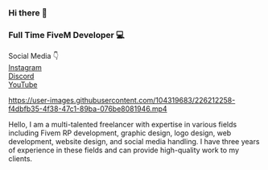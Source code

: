 ### Hi there 👋
### Full Time FiveM Developer 💻

Social Media 👇 <br>
[Instagram](https://www.instagram.com/blaster.suraj/) <br>
[Discord](https://discord.gg/HGzjtD846H) <br>
[YouTube](https://www.youtube.com/@blastersuraj) <br>

https://user-images.githubusercontent.com/104319683/226212258-f4dbfb35-4f38-47c1-89ba-076be8081946.mp4


Hello, I am a multi-talented freelancer with expertise in various fields including Fivem RP development, graphic design, logo
design, web development, website design, and social media handling. I have three years of experience in these fields and can provide high-quality work to my clients.

<!--
**blastersuraj/blastersuraj** is a ✨ _special_ ✨ repository because its `README.md` (this file) appears on your GitHub profile.

Hello, I am a multi-talented freelancer with expertise in various fields including Fivem RP development, graphic design, logo design, web development, website design, and social media handling. I have three years of experience in these fields and can provide high-quality work to my clients.
-->
